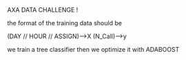AXA DATA CHALLENGE !

the format of the training data should be

(DAY // HOUR // ASSIGN)-->X
(N_Call)-->y

we train a tree classifier then we optimize it with ADABOOST